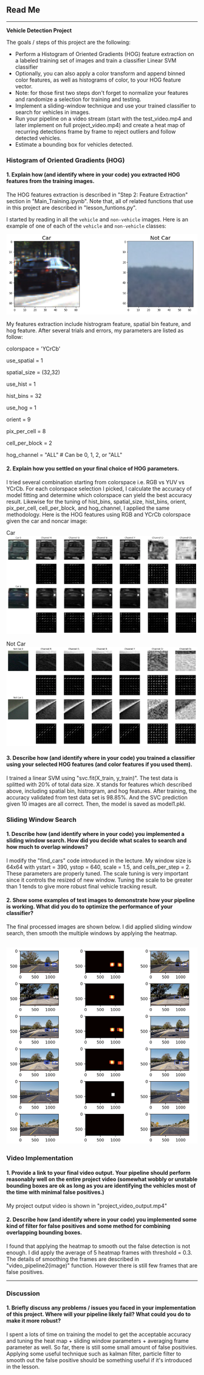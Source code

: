 ## Read Me
---

**Vehicle Detection Project**

The goals / steps of this project are the following:

* Perform a Histogram of Oriented Gradients (HOG) feature extraction on a labeled training set of images and train a classifier Linear SVM classifier
* Optionally, you can also apply a color transform and append binned color features, as well as histograms of color, to your HOG feature vector. 
* Note: for those first two steps don't forget to normalize your features and randomize a selection for training and testing.
* Implement a sliding-window technique and use your trained classifier to search for vehicles in images.
* Run your pipeline on a video stream (start with the test_video.mp4 and later implement on full project_video.mp4) and create a heat map of recurring detections frame by frame to reject outliers and follow detected vehicles.
* Estimate a bounding box for vehicles detected.

[//]: # (Image References)

[image1]: ./Pics/Example_Pics.png
[image2]: ./Pics/Cars.png
[image3]: ./Pics/Not_Cars.png
[image4]: ./Pics/Processed_Pics.png

[video1]: ./project_video_output.mp4



### Histogram of Oriented Gradients (HOG)

#### 1. Explain how (and identify where in your code) you extracted HOG features from the training images.

The HOG features extraction is described in "Step 2: Feature Extraction" section in "Main_Training.ipynb". Note that, all of related functions that use in this project are described in "lesson_funtions.py".

I started by reading in all the `vehicle` and `non-vehicle` images.  Here is an example of one of each of the `vehicle` and `non-vehicle` classes:

![alt text][image1]

My features extraction include histrogram feature, spatial bin feature, and hog feature. After several trials and errors, my parameters are listed as follow:

colorspace = 'YCrCb'

use_spatial = 1

spatial_size = (32,32)

use_hist = 1

hist_bins = 32

use_hog = 1

orient = 9

pix_per_cell = 8

cell_per_block = 2

hog_channel = "ALL" # Can be 0, 1, 2, or "ALL"

#### 2. Explain how you settled on your final choice of HOG parameters.

I tried several combination starting from colorspace i.e. RGB vs YUV vs YCrCb. For each colorspace selection I picked, I calculate the accuracy of model fitting and determine which colorspace can yield the best accuracy result. Likewise for the tuning of hist_bins, spatial_size, hist_bins, orient, pix_per_cell, cell_per_block, and hog_channel, I applied the same methodology. Here is the HOG features using RGB and YCrCb colorspace given the car and noncar image:

Car
![alt text][image2]

Not Car
![alt text][image3]

#### 3. Describe how (and identify where in your code) you trained a classifier using your selected HOG features (and color features if you used them).

I trained a linear SVM using "svc.fit(X_train, y_train)". The test data is splitted with 20% of total data size. X stands for features which described above, including spatial bin, histrogram, and hog features. After training, the accuracy validated from test data set is 98.85%. And the SVC prediction given 10 images are all correct. Then, the model is saved as model1.pkl.

### Sliding Window Search

#### 1. Describe how (and identify where in your code) you implemented a sliding window search.  How did you decide what scales to search and how much to overlap windows?

I modify the "find_cars" code introduced in the lecture. My window size is 64x64 with ystart = 390, ystop = 640, scale = 1.5, and cells_per_step = 2. These parameters are properly tuned. The scale tuning is very important since it controls the resized of new window. Tuning the scale to be greater than 1 tends to give more robust final vehicle tracking result.


#### 2. Show some examples of test images to demonstrate how your pipeline is working.  What did you do to optimize the performance of your classifier?

The final processed images are shown below. I did applied sliding window search, then smooth the multiple windows by applying the heatmap. 

![alt text][image4]
---

### Video Implementation

#### 1. Provide a link to your final video output.  Your pipeline should perform reasonably well on the entire project video (somewhat wobbly or unstable bounding boxes are ok as long as you are identifying the vehicles most of the time with minimal false positives.)
My project output video is shown in "project_video_output.mp4"


#### 2. Describe how (and identify where in your code) you implemented some kind of filter for false positives and some method for combining overlapping bounding boxes.

I found that applying the heatmap to smooth out the false detection is not enough. I did apply the average of 5 heatmap frames with threshold =  0.3. The details of smoothing the frames are described in "video_pipeline2(image)" function. However there is still few frames that are false positives.

---

### Discussion

#### 1. Briefly discuss any problems / issues you faced in your implementation of this project.  Where will your pipeline likely fail?  What could you do to make it more robust?

I spent a lots of time on training the model to get the acceptable accuracy and tuning the heat map + sliding window parameters + averaging frame parameter as well. So far, there is still some small amount of false positivies. Applying some useful technique such as kalman filter, particle filter to smooth out the false positive should be something useful if it's introduced in the lesson. 
